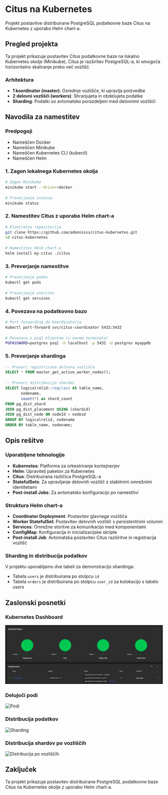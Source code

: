 # Citus na Kubernetes

Projekt postavitve distribuirane PostgreSQL podatkovne baze Citus na Kubernetes z uporabo Helm chart-a.

## Pregled projekta

Ta projekt prikazuje postavitev Citus podatkovne baze na lokalno Kubernetes okolje (Minikube). Citus je razširitev PostgreSQL-a, ki omogoča horizontalno skaliranje preko več vozlišč.

### Arhitektura

- **1 koordinator (master)**: Osrednje vozlišče, ki upravlja poizvedbe
- **2 delovni vozlišči (workers)**: Shranjujeta in obdelujeta podatke
- **Sharding**: Podatki so avtomatsko porazdeljeni med delovnimi vozlišči

## Navodila za namestitev

### Predpogoji

- Nameščen Docker
- Nameščen Minikube
- Nameščen Kubernetes CLI (kubectl)
- Nameščen Helm

### 1. Zagon lokalnega Kubernetes okolja

```bash
# Zagon Minikube
minikube start --driver=docker

# Preverjanje statusa
minikube status
```

### 2. Namestitev Citus z uporabo Helm chart-a

```bash
# Kloniranje repozitorija
git clone https://github.com/adonnisss/citus-kubernetes.git
cd citus-kubernetes

# Namestitev Helm chart-a
helm install my-citus ./citus
```

### 3. Preverjanje namestitve

```bash
# Preverjanje podov
kubectl get pods

# Preverjanje storitev
kubectl get services
```

### 4. Povezava na podatkovno bazo

```bash
# Port forwarding do koordinatorja
kubectl port-forward svc/citus-coordinator 5432:5432

# Povezava s psql klientom (v novem terminalu)
PGPASSWORD=postgres psql -h localhost -p 5432 -U postgres myappdb
```

### 5. Preverjanje shardinga

```sql
-- Preveri registrirana delovna vozlišča
SELECT * FROM master_get_active_worker_nodes();

-- Preveri distribucijo shardov
SELECT logicalrelid::regclass AS table_name, 
       nodename, 
       count(*) as shard_count
FROM pg_dist_shard
JOIN pg_dist_placement USING (shardid)
JOIN pg_dist_node ON nodeId = nodeid
GROUP BY logicalrelid, nodename
ORDER BY table_name, nodename;
```

## Opis rešitve

### Uporabljene tehnologije

- **Kubernetes**: Platforma za orkestriranje kontejnerjev
- **Helm**: Upravitelj paketov za Kubernetes
- **Citus**: Distribuirana različica PostgreSQL-a
- **StatefulSets**: Za upravljanje delovnih vozlišč z stabilnimi omrežnimi identitetami
- **Post-install Jobs**: Za avtomatsko konfiguracijo po namestitvi

### Struktura Helm chart-a

- **Coordinator Deployment**: Postavitev glavnega vozlišča
- **Worker StatefulSet**: Postavitev delovnih vozlišč s persistentnimi volumni
- **Services**: Omrežne storitve za komunikacijo med komponentami
- **ConfigMap**: Konfiguracija in inicializacijske skripte
- **Post-install Job**: Avtomatska postavitev Citus razširitve in registracija vozlišč

### Sharding in distribucija podatkov

V projektu uporabljamo dve tabeli za demonstracijo shardinga:
- Tabela `users` je distribuirana po stolpcu `id`
- Tabela `orders` je distribuirana po stolpcu `user_id` za kolokacijo s tabelo users

## Zaslonski posnetki

### Kubernetes Dashboard
![Kubernetes Dashboard](Screenshots/Kubernetes/Dashboard/Kubernetes_dashboard_1.png)

### Delujoči podi
![Podi](screenshots/pods-running.png)

### Distribucija podatkov
![Sharding](screenshots/database-sharding.png)

### Distribucija shardov po vozliščih
![Distribucija po vozliščih](screenshots/node-distribution.png)

## Zaključek

Ta projekt prikazuje postavitev distribuirane PostgreSQL podatkovne baze Citus na Kubernetes okolje z uporabo Helm chart-a.
